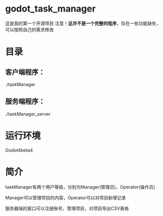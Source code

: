 # godot_task_manager

这是我的第一个开源项目
注意！**这并不是一个完整的程序**，存在一些功能缺失，可以按照自己的需求修改

# 目录

## 客户端程序：
./taskManager

## 服务端程序：
./taskManager_server

# 运行环境

Godot4beta4

# 简介

taskManager有两个用户等级，分别为Manager(管理员)，Operator(操作员)

Manager可以管理项目的内容，Operator可以对项目新增记录

服务器端的窗口可以注册账号，管理项目，对项目导出CSV表格

